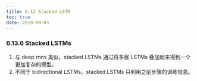 ```yaml
---
title: 6.12 Stacked LSTM
toc: true
date: 2019-09-03
---
```



### 6.13.6 Stacked LSTMs

1. 与 deep rnns 类似，stacked LSTMs 通过将多层 LSTMs 叠加起来得到一个更加复杂的模型。
2. 不同于 bidirectional LSTMs，stacked LSTMs 只利用之前步骤的训练信息。
